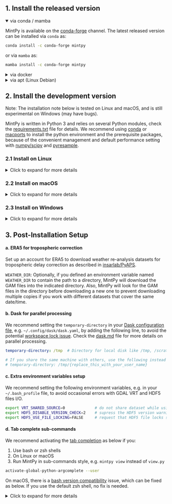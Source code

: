 ## 1. Install the released version ##

<p>
<details open>
<p><summary>via conda / mamba</summary></p>

MintPy is available on the <a href="https://anaconda.org/conda-forge/mintpy">conda-forge</a> channel. The latest released version can be installed via <code>conda</code> as:

```bash
conda install -c conda-forge mintpy
```

or via <code>mamba</code> as:

```bash
mamba install -c conda-forge mintpy
```

</details>

<details>
<p><summary>via docker</summary></p>

Docker allows one to run MintPy in a dedicated container, which is essentially an efficient virtual machine, and to be independent of the platform OS. First, install <a href="https://docs.docker.com/install">docker</a> if you have not already done so. Then run the following to pull the latest stable released container image version from <a href="https://github.com/insarlab/MintPy/pkgs/container/mintpy">MintPy GitHub Container Registry</a> to your local machine:

```bash
docker pull ghcr.io/insarlab/mintpy:latest
```

<p>Check <a href="./docker.md">docker.md</a> for more details on Docker container image usage, e.g. pulling the development version and running in a shell or Jupyter server.</p>
</details>

<details>
<p><summary>via apt (Linux Debian)</summary></p>

MintPy is available in the main archive of the <a href="https://tracker.debian.org/pkg/mintpy">Debian</a> GNU/Linux OS. It can be installed by using your favorite package manager or running the following command:

```bash
apt install mintpy
```

The same procedure, in principle, can be used in <a href="https://ubuntu.com">Ubuntu</a> and all the other <a href="https://wiki.debian.org/Derivatives/Census">Debian derivatives</a>. Check the <a href="https://salsa.debian.org/debian-gis-team/mintpy/-/blob/master/debian/README.Debian">Debian GIS Project</a> page for more detailed usage.
</details>
</p>

## 2. Install the development version ##

Note: The installation note below is tested on Linux and macOS, and is still experimental on Windows (may have bugs).

MintPy is written in Python 3 and relies on several Python modules, check the <a href="https://github.com/insarlab/MintPy/blob/main/requirements.txt">requirements.txt</a> file for details. We recommend using <a href="https://docs.conda.io/en/latest/miniconda.html">conda</a> or <a href="https://www.macports.org/install.php">macports</a> to install the python environment and the prerequisite packages, because of the convenient management and default performance setting with <a href="http://markus-beuckelmann.de/blog/boosting-numpy-blas.html">numpy/scipy</a> and <a href="https://pyresample.readthedocs.io/en/latest/installation.html#using-pykdtree">pyresample</a>.

### 2.1 Install on Linux ###

<p>
<details>
<p><summary>Click to expand for more details</summary></p>

<h4>a. Download source code</h4>

Run the following in your terminal to download the development version of MintPy:

```bash
cd ~/tools
git clone https://github.com/insarlab/MintPy.git
```

<h4>b. Install dependencies via conda</h4>

Install <a href="https://docs.conda.io/en/latest/miniconda.html">miniconda</a> if you have not already done so. You may need to close and restart the shell for changes to take effect.

```bash
# use wget or curl to download in the command line or click from the web browser
# for macOS, use Miniconda3-latest-MacOSX-x86_64.sh instead.
wget https://repo.anaconda.com/miniconda/Miniconda3-latest-Linux-x86_64.sh
bash Miniconda3-latest-Linux-x86_64.sh -b -p ~/tools/miniconda3
~/tools/miniconda3/bin/conda init bash
```

Install the dependencies into a custom existing environment [recommended] by running:

```bash
# To create a new custom environment, e.g. named "insar", run "conda create --name insar; conda activate insar"
# To speedup, try "conda install mamba", then use "mamba install" to replace "conda install" below

# Add "gdal'>=3'" below to install extra dependencies if you use ARIA, FRInGE, HyP3 or GMTSAR
# Add "isce2"     below to install extra dependencies if you use ISCE-2
conda install -c conda-forge --file ~/tools/MintPy/requirements.txt
```

<p>
<details>
<p><summary>Or install the dependencies to a new environment, e.g. named "mintpy", by running:</summary></p>

```bash
# Add "gdal'>=3'" below to install extra dependencies if you use ARIA, FRInGE, HyP3 or GMTSAR
# Add "isce2"     below to install extra dependencies if you use ISCE-2
conda create --name mintpy --file ~/tools/MintPy/requirements.txt
conda activate mintpy
```
</details>
</p>

<h4>c. Install MintPy</h4>

<details open>
<p><summary>via pip [recommended]</summary></p>

We recommend installing MintPy in the "editable" mode. This mode installs the package without copying files to your interpreter directory (e.g. the <code>site-packages</code> directory), thus, one could "edit" the source code and have changes take effect immediately without having to rebuild and reinstall.

```bash
python -m pip install -e ~/tools/MintPy
```
</details>

<details>
<p><summary>via path setup</summary></p>

Add below in your source file, e.g. <code>\~/.bash_profile</code> for <em>bash</em> users or <code>\~/.cshrc</code> for <em>csh/tcsh</em> users:

```bash
if [ -z ${PYTHONPATH+x} ]; then export PYTHONPATH=""; fi
export MINTPY_HOME=~/tools/MintPy
export PATH=${PATH}:${MINTPY_HOME}/src/mintpy/cli
export PYTHONPATH=${PYTHONPATH}:${MINTPY_HOME}/src
```
</details>
</details>
</p>

### 2.2 Install on macOS ###

<p>
<details>
<p><summary>Click to expand for more details</summary></p>

<p>Install Xcode with command line tools, if you have not already done so.</p>

<ul>
<li>Install <code>Xcode</code> from App store</li>

<li><p>Install <code>command line tools</code> within XCode and agree to the terms of license.</p></li>

<pre><code>xcode-select --install -s /Applications/Xcode.app/Contents/Developer/
sudo xcodebuild -license</code></pre>

<li>Install <a href="https://www.xquartz.org">XQuartz</a>, then restart the terminal.</li>
</ul>

<p>Install MintPy via conda, which is the same as the <a href="#21-install-on-linux">instruction for Linux</a>.</p>

<p>
<details>
<p><summary>Or install MintPy via MacPorts</summary></p>

Same as the instruction for Linux, except for the "b. Install dependencies" section, which is as below:

Install <a href="https://www.macports.org/install.php">macports</a> if you have not done so. Add the following at the bottom of your <code>~/.bash_profile</code> file:

```bash
# MacPorts Installer addition on 2017-09-02_at_01:27:12: adding an appropriate PATH variable for use with MacPorts.
export PATH=/opt/local/bin:/opt/local/sbin:${PATH}
export MANPATH=/opt/local/share/man:${MANPATH}
# Finished adapting your PATH environment variable for use with MacPorts.
```

Update the port tree with the following command. If your network prevents the use of rsync or svn via HTTP of the port tree, try <a href="https://trac.macports.org/wiki/howto/PortTreeTarball">Portfile Sync via a Snapshot Tarball</a>.

```
sudo port selfupdate
```

Install the dependencies by running the following:

```bash
# install dependencies with macports
# use "port -N install" to use the safe default for prompt questions
sudo port install $(cat MintPy/docs/ports.txt)

# install dependencies not available on macports: pysolid, pykml, pykdtree, pyresample, cdsapi
sudo -H /opt/local/bin/pip install git+https://github.com/insarlab/PySolid.git
sudo -H /opt/local/bin/pip install git+https://github.com/insarlab/PyAPS.git
sudo -H /opt/local/bin/pip install git+https://github.com/tylere/pykml.git
sudo -H /opt/local/bin/pip install git+https://github.com/storpipfugl/pykdtree.git
sudo -H /opt/local/bin/pip install git+https://github.com/pytroll/pyresample.git
sudo -H /opt/local/bin/pip install git+https://github.com/ecmwf/cdsapi.git
```
</details>
</details>
</p>
</p>

### 2.3 Install on Windows ###

<p>
<details>
<p><summary>Click to expand for more details</summary></p>

Same as the <a href="#21-install-on-linux">instruction for Linux</a>, except for the "c. Install MintPy" section, only the <code>pip install</code> approaches are recommended, as the <code>path setup</code> approach is not tested.
</details>
</p>

## 3. Post-Installation Setup ##

#### a. ERA5 for tropospheric correction ####

Set up an account for ERA5 to download weather re-analysis datasets for tropospheric delay correction as described in <a href="https://github.com/insarlab/pyaps#2-account-setup-for-era5">insarlab/PyAPS</a>.

<code>WEATHER_DIR</code>: Optionally, if you defined an environment variable named <code>WEATHER_DIR</code> to contain the path to a directory, MintPy will download the GAM files into the indicated directory. Also, MintPy will look for the GAM files in the directory before downloading a new one to prevent downloading multiple copies if you work with different datasets that cover the same date/time.

#### b. Dask for parallel processing ####

We recommend setting the <code>temporary-directory</code> in your <a href="https://docs.dask.org/en/stable/configuration.html">Dask configuration file</a>, e.g. <code>~/.config/dask/dask.yaml</code>, by adding the following line, to avoid the potential <a href="https://github.com/insarlab/MintPy/issues/725">workspace lock issue</a>. Check the <a href="./dask.md">dask.md</a> file for more details on parallel processing.

```yaml
temporary-directory: /tmp  # Directory for local disk like /tmp, /scratch, or /local

# If you share the same machine with others, use the following instead to avoid permission issues.
# temporary-directory: /tmp/{replace_this_with_your_user_name}
```

#### c. Extra environment variables setup ####

We recommend setting the following environment variables, e.g. in your <code>~/.bash_profile</code> file, to avoid occasional errors with GDAL VRT and HDF5 files I/O.

```bash
export VRT_SHARED_SOURCE=0             # do not share dataset while using GDAL VRT in a multi-threading environment
export HDF5_DISABLE_VERSION_CHECK=2    # supress the HDF5 version warning message (0 for abort; 1/2 for printout/suppress warning message)
export HDF5_USE_FILE_LOCKING=FALSE     # request that HDF5 file locks should NOT be used
```

#### d. Tab complete sub-commands ####

We recommend activating the <a href="https://kislyuk.github.io/argcomplete/">tab completion</a> as below if you:
1. Use bash or zsh shells
2. On Linux or macOS
3. Run MintPy in sub-commands style, e.g. <code>mintpy view</code> instead of <code>view.py</code>

```bash
activate-global-python-argcomplete --user
```

On macOS, there is a <a href="https://kislyuk.github.io/argcomplete/#global-completion">bash version compatibility</a> issue, which can be fixed as below. If you use the default zsh shell, no fix is needed.

<p>
<details>
<p><summary>Click to expand for more details</summary></p>

macOS ships with an older version of the bash shell, but <code>argcomplete</code> requires the newer version, which can be installed as below.

```bash
# check the current bash version: argcomplete requires bash>=4.2
echo $BASH_VERSION

# install via mamba
mamba install bash

# add the path to /etc/shells file
echo "${CONDA_PREFIX}/bin/bash" | sudo tee -a /etc/shells

# change your shell via chsh
chsh -s "${CONDA_PREFIX}/bin/bash"

# check the current bash version
echo $BASH_VERSION
```

Then run <code>activate-global-python-argcomplete --user</code> again. You may need to add the following to your <code>~/.bash_profile</code> file.

```bash
# bash completion
if [ -f ~/.bash_completion ]; then
    . ~/.bash_completion
fi
```
</details>
</p>
